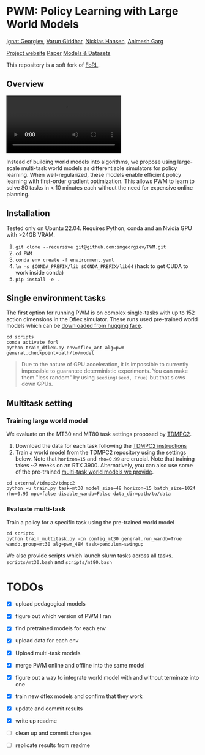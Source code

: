 # PWM: Policy Learning with Large World Models

[Ignat Georgiev](https://www.imgeorgiev.com/), [Varun Giridhar](https://www.linkedin.com/in/varun-giridhar-463947146/), [Nicklas Hansen](https://www.nicklashansen.com/), [Animesh Garg](https://animesh.garg.tech/)

[Project website](https://policy-world-model.github.io/)  [Paper](TODO)  [Models & Datasets](https://huggingface.co/imgeorgiev/pwm)

This repository is a soft fork of [FoRL](https://github.com/pairlab/FoRL).

## Overview

![](https://policy-world-model.github.io/media/wm-animation.mp4)

Instead of building world models into algorithms, we propose using large-scale multi-task world models as
differentiable simulators for policy learning. When well-regularized, these models enable efficient policy
learning with first-order gradient optimization. This allows PWM to learn to solve 80 tasks in < 10 minutes
each without the need for expensive online planning.


## Installation

Tested only on Ubuntu 22.04. Requires Python, conda and an Nvidia GPU with >24GB VRAM.

1. `git clone --recursive git@github.com:imgeorgiev/PWM.git`
2. `cd PWM`
3. `conda env create -f environment.yaml`
4. `ln -s $CONDA_PREFIX/lib $CONDA_PREFIX/lib64` (hack to get CUDA to work inside conda)
5. `pip install -e .`

## Single environment tasks

The first option for running PWM is on complex single-tasks with up to 152 action dimensions in the Dflex simulator. These runs used pre-trained world models which can be [downloaded from hugging face](https://huggingface.co/imgeorgiev/pwm/tree/main/dflex/pretrained).

```
cd scripts
conda activate forl
python train_dflex.py env=dflex_ant alg=pwm general.checkpoint=path/to/model
```

> Due to the nature of GPU acceleration, it is impossible to currently impossible to guarantee deterministic experiments. You can make them "less random" by using `seeding(seed, True)` but that slows down GPUs.

## Multitask setting

### Training large world model

We evaluate on the MT30 and MT80 task settings proposed by [TDMPC2](https://www.tdmpc2.com/).

1. Download the data for each task following the [TDMPC2 instructions](https://www.tdmpc2.com/dataset)
2. Train a world model from the TDMPC2 repository using the settings below. Note that `horizon=15` and `rho=0.99` are crucial. Note that training takes ~2 weeks on an RTX 3900. Alternatively, you can also use some of the pre-trained [multi-task world models we provide](https://huggingface.co/imgeorgiev/pwm/tree/main/multitask).
```
cd external/tdmpc2/tdmpc2
python -u train.py task=mt30 model_size=48 horizon=15 batch_size=1024 rho=0.99 mpc=false disable_wandb=False data_dir=path/to/data
```


### Evaluate multi-task

Train a policy for a specific task using the pre-trained world model

```
cd scripts
python train_multitask.py -cn config_mt30 general.run_wandb=True wandb.group=mt30 alg=pwm_48M task=pendulum-swingup
```

We also provide scripts which launch slurm tasks across all tasks. `scripts/mt30.bash` and `scripts/mt80.bash`

# TODOs

- [x] upload pedagogical models
- [x] figure out which version of PWM I ran
- [x] find pretrained models for each env
- [x] upload data for each env
- [x] Upload multi-task models
- [x] merge PWM online and offline into the same model
- [x] figure out a way to integrate world model with and without terminate into one
- [x] train new dflex models and confirm that they work
- [x] update and commit results
- [x] write up readme
- [ ] clean up and commit changes
- [ ] replicate results from readme

